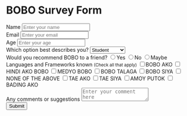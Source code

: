 <!DOCTYPE html>
<html>
<head>
    <link rel="stylesheet" href="style.css"> 
</head>
<body>
    <h1>BOBO Survey Form</h1>
    <!-- Create Form -->
    <form id="form">
        <!-- Details -->
        <div class="form-control">
            <label for="name" id="label-name">Name</label>
            <input type="text" id="name" placeholder="Enter your name" />
        </div>
        <div class="form-control">
            <label for="email" id="label-email">Email</label>
            <input type="email" id="email" placeholder="Enter your email" />
        </div>
        <div class="form-control">
            <label for="age" id="label-age">Age</label>
            <input type="text" id="age" placeholder="Enter your age" />
        </div>
        <div class="form-control">
            <label for="role" id="label-role">Which option best describes you?</label>
            <select name="role" id="role">
                <option value="student">Student</option>
                <option value="intern">Intern</option>
                <option value="professional">Professional</option>
                <option value="other">Other</option>
            </select>
        </div>
        <div class="form-control">
            <label>Would you recommend BOBO to a friend?</label>
            <label for="recommed-1">
                <input type="radio" id="recommed-1" name="recommed">Yes
            </label>
            <label for="recommed-2">
                <input type="radio" id="recommed-2" name="recommed">No
            </label>
            <label for="recommed-3">
                <input type="radio" id="recommed-3" name="recommed">Maybe
            </label>
        </div>
        <div class="form-control">
            <label>Languages and Frameworks known
                <small>(Check all that apply)</small>
            </label>
            <label for="inp-1">
                <input type="checkbox" name="inp">BOBO AKO
            </label>
            <label for="inp-2">
                <input type="checkbox" name="inp">HINDI AKO BOBO
            </label>
            <label for="inp-3">
                <input type="checkbox" name="inp">MEDYO BOBO
            </label>
            <label for="inp-4">
                <input type="checkbox" name="inp">BOBO TALAGA
            </label>
            <label for="inp-5">
                <input type="checkbox" name="inp">BOBO SIYA
            </label>
            <label for="inp-6">
                <input type="checkbox" name="inp">NONE OF THE ABOVE
            </label>
            <label for="inp-7">
                <input type="checkbox" name="inp">TAE AKO
            </label>
            <label for="inp-8">
                <input type="checkbox" name="inp">TAE SIYA
            </label>
            <label for="inp-9">
                <input type="checkbox" name="inp">AMOY PUTOK
            </label>
            <label for="inp-10">
                <input type="checkbox" name="inp">BADING AKO
            </label>
        </div>
        <div class="form-control">
            <label for="comment">Any comments or suggestions</label>
            <textarea name="comment" id="comment" placeholder="Enter your comment here"></textarea>
        </div>
        <!-- Submit Button -->
        <button type="submit" value="submit">Submit</button>
    </form>
</body>
</html>
